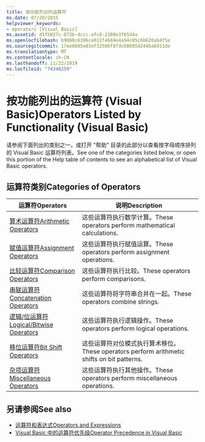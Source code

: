 ```yaml
---
title: 按功能列出的运算符
ms.date: 07/20/2015
helpviewer_keywords:
- operators [Visual Basic]
ms.assetid: d1fb027c-872b-4ccc-afc8-2380e3f65d4a
ms.openlocfilehash: b9060c6396ce011f4684e4a94c05c6b620ab4f5e
ms.sourcegitcommit: 17ee6605e01ef32506f8fdc686954244ba6911de
ms.translationtype: MT
ms.contentlocale: zh-CN
ms.lasthandoff: 11/22/2019
ms.locfileid: "74348259"
---
```

# <a name="operators-listed-by-functionality-visual-basic"></a><span data-ttu-id="7c4de-102">按功能列出的运算符 (Visual Basic)</span><span class="sxs-lookup"><span data-stu-id="7c4de-102">Operators Listed by Functionality (Visual Basic)</span></span>
<span data-ttu-id="7c4de-103">请参阅下面列出的类别之一，或打开 "帮助" 目录的此部分以查看按字母顺序排列的 Visual Basic 运算符列表。</span><span class="sxs-lookup"><span data-stu-id="7c4de-103">See one of the categories listed below, or open this portion of the Help table of contents to see an alphabetical list of Visual Basic operators.</span></span>  
  
## <a name="categories-of-operators"></a><span data-ttu-id="7c4de-104">运算符类别</span><span class="sxs-lookup"><span data-stu-id="7c4de-104">Categories of Operators</span></span>  
  
|<span data-ttu-id="7c4de-105">运算符</span><span class="sxs-lookup"><span data-stu-id="7c4de-105">Operators</span></span>|<span data-ttu-id="7c4de-106">说明</span><span class="sxs-lookup"><span data-stu-id="7c4de-106">Description</span></span>|  
|---------------|-----------------|  
|[<span data-ttu-id="7c4de-107">算术运算符</span><span class="sxs-lookup"><span data-stu-id="7c4de-107">Arithmetic Operators</span></span>](../../../visual-basic/language-reference/operators/arithmetic-operators.md)|<span data-ttu-id="7c4de-108">这些运算符执行数学计算。</span><span class="sxs-lookup"><span data-stu-id="7c4de-108">These operators perform mathematical calculations.</span></span>|  
|[<span data-ttu-id="7c4de-109">赋值运算符</span><span class="sxs-lookup"><span data-stu-id="7c4de-109">Assignment Operators</span></span>](../../../visual-basic/language-reference/operators/assignment-operators.md)|<span data-ttu-id="7c4de-110">这些运算符执行赋值运算。</span><span class="sxs-lookup"><span data-stu-id="7c4de-110">These operators perform assignment operations.</span></span>|  
|[<span data-ttu-id="7c4de-111">比较运算符</span><span class="sxs-lookup"><span data-stu-id="7c4de-111">Comparison Operators</span></span>](../../../visual-basic/language-reference/operators/comparison-operators.md)|<span data-ttu-id="7c4de-112">这些运算符执行比较。</span><span class="sxs-lookup"><span data-stu-id="7c4de-112">These operators perform comparisons.</span></span>|  
|[<span data-ttu-id="7c4de-113">串联运算符</span><span class="sxs-lookup"><span data-stu-id="7c4de-113">Concatenation Operators</span></span>](../../../visual-basic/language-reference/operators/concatenation-operators.md)|<span data-ttu-id="7c4de-114">这些运算符将字符串合并在一起。</span><span class="sxs-lookup"><span data-stu-id="7c4de-114">These operators combine strings.</span></span>|  
|[<span data-ttu-id="7c4de-115">逻辑/位运算符</span><span class="sxs-lookup"><span data-stu-id="7c4de-115">Logical/Bitwise Operators</span></span>](../../../visual-basic/language-reference/operators/logical-bitwise-operators.md)|<span data-ttu-id="7c4de-116">这些运算符执行逻辑操作。</span><span class="sxs-lookup"><span data-stu-id="7c4de-116">These operators perform logical operations.</span></span>|  
|[<span data-ttu-id="7c4de-117">移位运算符</span><span class="sxs-lookup"><span data-stu-id="7c4de-117">Bit Shift Operators</span></span>](../../../visual-basic/language-reference/operators/bit-shift-operators.md)|<span data-ttu-id="7c4de-118">这些运算符对位模式执行算术移位。</span><span class="sxs-lookup"><span data-stu-id="7c4de-118">These operators perform arithmetic shifts on bit patterns.</span></span>|  
|[<span data-ttu-id="7c4de-119">杂项运算符</span><span class="sxs-lookup"><span data-stu-id="7c4de-119">Miscellaneous Operators</span></span>](../../../visual-basic/language-reference/operators/miscellaneous-operators.md)|<span data-ttu-id="7c4de-120">这些运算符执行其他操作。</span><span class="sxs-lookup"><span data-stu-id="7c4de-120">These operators perform miscellaneous operations.</span></span>|  
  
## <a name="see-also"></a><span data-ttu-id="7c4de-121">另请参阅</span><span class="sxs-lookup"><span data-stu-id="7c4de-121">See also</span></span>

- [<span data-ttu-id="7c4de-122">运算符和表达式</span><span class="sxs-lookup"><span data-stu-id="7c4de-122">Operators and Expressions</span></span>](../../../visual-basic/programming-guide/language-features/operators-and-expressions/index.md)
- [<span data-ttu-id="7c4de-123">Visual Basic 中的运算符优先级</span><span class="sxs-lookup"><span data-stu-id="7c4de-123">Operator Precedence in Visual Basic</span></span>](../../../visual-basic/language-reference/operators/operator-precedence.md)
